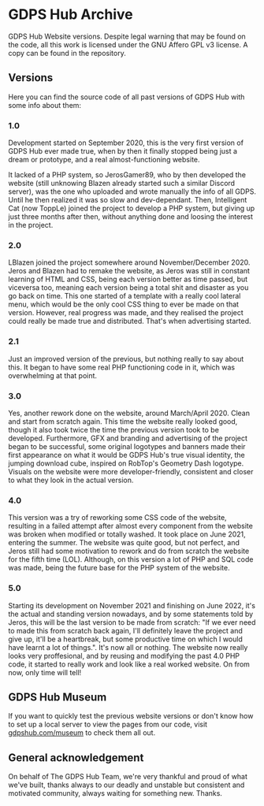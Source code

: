 # GDPS Hub Archive
GDPS Hub Website versions. Despite legal warning that may be found on the code, all this work is licensed under the GNU Affero GPL v3 license. A copy can be found in the repository.

## Versions
Here you can find the source code of all past versions of GDPS Hub with some info about them:

### 1.0
Development started on September 2020, this is the very first version of GDPS Hub ever made true, when by then it finally stopped being just a dream or prototype, and a real almost-functioning website.

It lacked of a PHP system, so JerosGamer89, who by then developed the website (still unknowing Blazen already started such a similar Discord server), was the one who uploaded and wrote manually the info of all GDPS. Until he then realized it was so slow and dev-dependant. Then, Intelligent Cat (now ToppLe) joined the project to develop a PHP system, but giving up just three months after then, without anything done and loosing the interest in the project.

### 2.0
LBlazen joined the project somewhere around November/December 2020. Jeros and Blazen had to remake the website, as Jeros was still in constant learning of HTML and CSS, being each version better as time passed, but viceversa too, meaning each version being a total shit and disaster as you go back on time. This one started of a template with a really cool lateral menu, which would be the only cool CSS thing to ever be made on that version. However, real progress was made, and they realised the project could really be made true and distributed. That's when advertising started.

### 2.1
Just an improved version of the previous, but nothing really to say about this. It began to have some real PHP functioning code in it, which was overwhelming at that point.

### 3.0
Yes, another rework done on the website, around March/April 2020. Clean and start from scratch again. This time the website really looked good, though it also took twice the time the previous version took to be developed. Furthermore, GFX and branding and advertising of the project began to be successful, some original logotypes and banners made their first appearance on what it would be GDPS Hub's true visual identity, the jumping download cube, inspired on RobTop's Geometry Dash logotype.
Visuals on the website were more developer-friendly, consistent and closer to what they look in the actual version.

### 4.0
This version was a try of reworking some CSS code of the website, resulting in a failed attempt after almost every component from the website was broken when modified or totally washed. It took place on June 2021, entering the summer. The website was quite good, but not perfect, and Jeros still had some motivation to rework and do from scratch the website for the fifth time (LOL). Although, on this version a lot of PHP and SQL code was made, being the future base for the PHP system of the website.

### 5.0
Starting its development on November 2021 and finishing on June 2022, it's the actual and standing version nowadays, and by some statements told by Jeros, this will be the last version to be made from scratch: "If we ever need to made this from scratch back again, I'll definitely leave the project and give up, it'll be a heartbreak, but some productive time on which I would have learnt a lot of things.". It's now all or nothing. The website now really looks very proffesional, and by reusing and modifying the past 4.0 PHP code, it started to really work and look like a real worked website. On from now, only time will tell!

## GDPS Hub Museum
If you want to quickly test the previous website versions or don't know how to set up a local server to view the pages from our code, visit <a href="https://gdpshub.com/museum">gdpshub.com/museum</a> to check them all out.

## General acknowledgement
On behalf of The GDPS Hub Team, we're very thankful and proud of what we've built, thanks always to our deadly and unstable but consistent and motivated community, always waiting for something new. Thanks.
